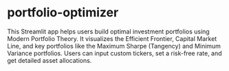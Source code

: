 # portfolio-optimizer
This Streamlit app helps users build optimal investment portfolios using Modern Portfolio Theory. It visualizes the Efficient Frontier, Capital Market Line, and key portfolios like the Maximum Sharpe (Tangency) and Minimum Variance portfolios. Users can input custom tickers, set a risk-free rate, and get detailed asset allocations.
